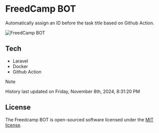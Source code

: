 # FreedCamp BOT

Automatically assign an ID before the task title based on Github Action.

![FreedCamp BOT](https://repository-images.githubusercontent.com/737932867/7d34798b-2680-471c-b089-a78a718d3d6a)

## Tech

- Laravel
- Docker
- Github Action

> [!NOTE]  
> History last updated on Friday, November 8th, 2024, 8:31:20 PM

## License

The Freedcamp BOT is open-sourced software licensed under the [MIT license](https://opensource.org/licenses/MIT).
